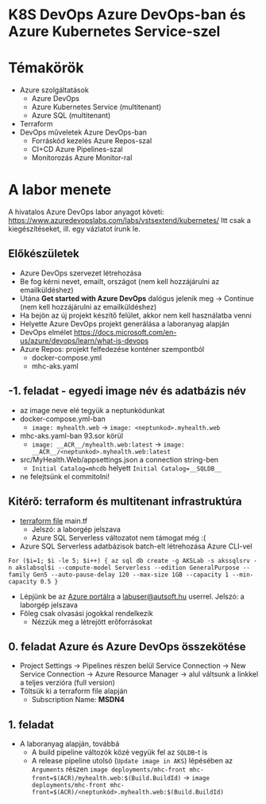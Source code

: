 # K8S DevOps Azure DevOps-ban és Azure Kubernetes Service-szel

# Témakörök
- Azure szolgáltatások
  - Azure DevOps
  - Azure Kubernetes Service (multitenant)
  - Azure SQL (multitenant)
- Terraform  
- DevOps műveletek Azure DevOps-ban
  - Forráskód kezelés Azure Repos-szal
  - CI+CD Azure Pipelines-szal
  - Monitorozás Azure Monitor-ral
 
 # A labor menete
 
 A hivatalos Azure DevOps labor anyagot követi: https://www.azuredevopslabs.com/labs/vstsextend/kubernetes/
 Itt csak a kiegészítéseket, ill. egy vázlatot írunk le.
 
 ## Előkészületek
 - Azure DevOps szervezet létrehozása
  - Be fog kérni nevet, emailt, országot (nem kell hozzájárulni az emailküldéshez)
  - Utána **Get started with Azure DevOps** dalógus jelenik meg -> Continue (nem kell hozzájárulni az emailküldéshez)
  - Ha bejön az új projekt készítő felület, akkor nem kell használatba venni
 - Helyette Azure DevOps projekt generálása a laboranyag alapján
 - DevOps elmélet
    https://docs.microsoft.com/en-us/azure/devops/learn/what-is-devops
 - Azure Repos: projekt felfedezése konténer szempontból
   - docker-compose.yml
   - mhc-aks.yaml
  
 ## -1. feladat - egyedi image név és adatbázis név
  - az image neve elé tegyük a neptunkódunkat
  - docker-compose.yml-ban
    - `image: myhealth.web` -> `image: <neptunkod>.myhealth.web`
  - mhc-aks.yaml-ban 93.sor körül
    -  `image: __ACR__/myhealth.web:latest` -> `image: __ACR__/<neptunkod>.myhealth.web:latest`
  - src/MyHealth.Web/appsettings.json a connection string-ben
    - `Initial Catalog=mhcdb` helyett `Initial Catalog=__SQLDB__`
 - ne felejtsünk el commitolni!
  
 ## Kitérő: terraform és multitenant infrastruktúra
  - [terraform file](https://autsoft.sharepoint.com/:f:/g/shared/AUT/EumyvuEMcWVBlSvpxxtcnL4BThMYJ8D1yyfXQQAv1DjzAQ?e=UN9eiY) main.tf
    - Jelszó: a laborgép jelszava
    - Azure SQL Serverless változatot nem támogat még :(
  - Azure SQL Serverless adatbázisok batch-elt létrehozása Azure CLI-vel  
  ```
  For ($i=1; $i -le 5; $i++) { az sql db create -g AKSLab -s akssqlsrv -n akslabsql$i --compute-model Serverless --edition GeneralPurpose --family Gen5 --auto-pause-delay 120 --max-size 1GB --capacity 1 --min-capacity 0.5 }
 ```
 - Lépjünk be az [Azure portálra](https://portal.azure.com) a labuser@autsoft.hu userrel. Jelszó: a laborgép jelszava
 - Főleg csak olvasási jogokkal rendelkezik
    - Nézzük meg a létrejött erőforrásokat
    
 ## 0. feladat Azure és Azure DevOps összekötése
 - Project Settings -> Pipelines részen belül Service Connection -> New Service Connection -> Azure Resource Manager -> alul váltsunk a linkkel a teljes verzióra (full version)
 - Töltsük ki a terraform file alapján
    - Subscription Name: **MSDN4**

## 1. feladat
- A laboranyag alapján, továbbá
  - A build pipeline változók közé vegyük fel az `SQLDB`-t is
  - A release pipeline utolsó (`Update image in AKS`) lépésében az `Arguments` részen `image deployments/mhc-front mhc-front=$(ACR)/myhealth.web:$(Build.BuildId)` -> `image deployments/mhc-front mhc-front=$(ACR)/<neptunkód>.myhealth.web:$(Build.BuildId)`

